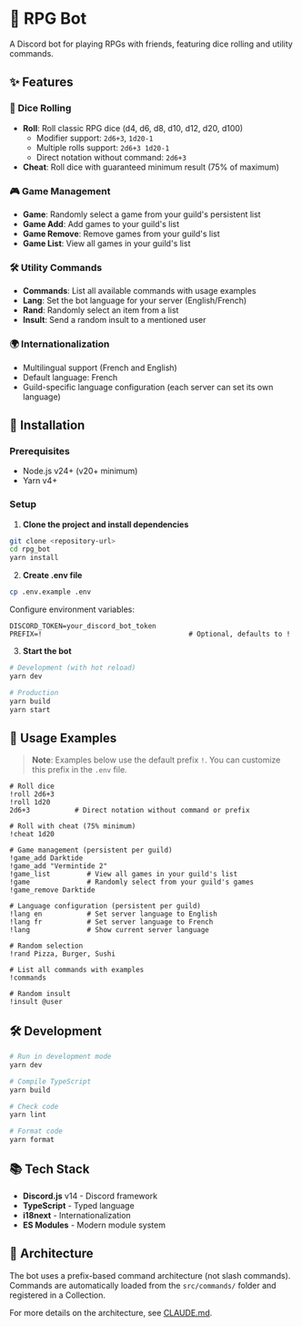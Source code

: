 # 🎲 RPG Bot

A Discord bot for playing RPGs with friends, featuring dice rolling and utility commands.

## ✨ Features

### 🎲 Dice Rolling
- **Roll**: Roll classic RPG dice (d4, d6, d8, d10, d12, d20, d100)
  - Modifier support: `2d6+3`, `1d20-1`
  - Multiple rolls support: `2d6+3 1d20-1`
  - Direct notation without command: `2d6+3`
- **Cheat**: Roll dice with guaranteed minimum result (75% of maximum)

### 🎮 Game Management
- **Game**: Randomly select a game from your guild's persistent list
- **Game Add**: Add games to your guild's list
- **Game Remove**: Remove games from your guild's list
- **Game List**: View all games in your guild's list

### 🛠️ Utility Commands
- **Commands**: List all available commands with usage examples
- **Lang**: Set the bot language for your server (English/French)
- **Rand**: Randomly select an item from a list
- **Insult**: Send a random insult to a mentioned user

### 🌍 Internationalization
- Multilingual support (French and English)
- Default language: French
- Guild-specific language configuration (each server can set its own language)

## 🚀 Installation

### Prerequisites
- Node.js v24+ (v20+ minimum)
- Yarn v4+

### Setup

1. **Clone the project and install dependencies**
```bash
git clone <repository-url>
cd rpg_bot
yarn install
```

2. **Create .env file**
```bash
cp .env.example .env
```

Configure environment variables:
```env
DISCORD_TOKEN=your_discord_bot_token
PREFIX=!                                    # Optional, defaults to !
```

3. **Start the bot**
```bash
# Development (with hot reload)
yarn dev

# Production
yarn build
yarn start
```

## 📖 Usage Examples

> **Note**: Examples below use the default prefix `!`. You can customize this prefix in the `.env` file.

```
# Roll dice
!roll 2d6+3
!roll 1d20
2d6+3           # Direct notation without command or prefix

# Roll with cheat (75% minimum)
!cheat 1d20

# Game management (persistent per guild)
!game_add Darktide
!game_add "Vermintide 2"
!game_list         # View all games in your guild's list
!game              # Randomly select from your guild's games
!game_remove Darktide

# Language configuration (persistent per guild)
!lang en           # Set server language to English
!lang fr           # Set server language to French
!lang              # Show current server language

# Random selection
!rand Pizza, Burger, Sushi

# List all commands with examples
!commands

# Random insult
!insult @user
```

## 🛠️ Development

```bash
# Run in development mode
yarn dev

# Compile TypeScript
yarn build

# Check code
yarn lint

# Format code
yarn format
```

## 📚 Tech Stack

- **Discord.js** v14 - Discord framework
- **TypeScript** - Typed language
- **i18next** - Internationalization
- **ES Modules** - Modern module system

## 📝 Architecture

The bot uses a prefix-based command architecture (not slash commands). Commands are automatically loaded from the `src/commands/` folder and registered in a Collection.

For more details on the architecture, see [CLAUDE.md](./CLAUDE.md).
